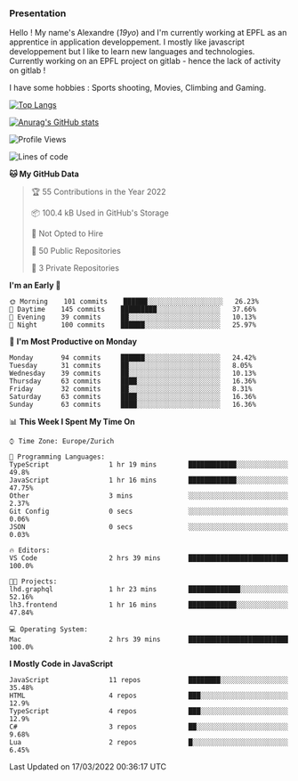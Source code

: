 ### Presentation

Hello ! My name's Alexandre (_19yo_) and I'm currently working at EPFL as an apprentice in application developpement. I mostly like javascript developpement but I like to learn new languages and technologies. Currently working on an EPFL project on gitlab - hence the lack of activity on gitlab !

I have some hobbies : Sports shooting, Movies, Climbing and Gaming.

[![Top Langs](https://github-readme-stats.vercel.app/api/top-langs/?username=jaavlex&layout=compact&langs_count=8&theme=react)](https://github.com/anuraghazra/github-readme-stats)

[![Anurag's GitHub stats](https://github-readme-stats.vercel.app/api?username=jaavlex&theme=react&show_icons=true&count_private=true)](https://github.com/anuraghazra/github-readme-stats)

<!--START_SECTION:waka-->
![Profile Views](http://img.shields.io/badge/Profile%20Views-0-blue)

![Lines of code](https://img.shields.io/badge/From%20Hello%20World%20I%27ve%20Written-197%20Thousand%20lines%20of%20code-blue)

**🐱 My GitHub Data** 

> 🏆 55 Contributions in the Year 2022
 > 
> 📦 100.4 kB Used in GitHub's Storage 
 > 
> 🚫 Not Opted to Hire
 > 
> 📜 50 Public Repositories 
 > 
> 🔑 3 Private Repositories  
 > 
**I'm an Early 🐤** 

```text
🌞 Morning    101 commits    ██████░░░░░░░░░░░░░░░░░░░   26.23% 
🌆 Daytime    145 commits    █████████░░░░░░░░░░░░░░░░   37.66% 
🌃 Evening    39 commits     ██░░░░░░░░░░░░░░░░░░░░░░░   10.13% 
🌙 Night      100 commits    ██████░░░░░░░░░░░░░░░░░░░   25.97%

```
📅 **I'm Most Productive on Monday** 

```text
Monday       94 commits     ██████░░░░░░░░░░░░░░░░░░░   24.42% 
Tuesday      31 commits     ██░░░░░░░░░░░░░░░░░░░░░░░   8.05% 
Wednesday    39 commits     ██░░░░░░░░░░░░░░░░░░░░░░░   10.13% 
Thursday     63 commits     ████░░░░░░░░░░░░░░░░░░░░░   16.36% 
Friday       32 commits     ██░░░░░░░░░░░░░░░░░░░░░░░   8.31% 
Saturday     63 commits     ████░░░░░░░░░░░░░░░░░░░░░   16.36% 
Sunday       63 commits     ████░░░░░░░░░░░░░░░░░░░░░   16.36%

```


📊 **This Week I Spent My Time On** 

```text
⌚︎ Time Zone: Europe/Zurich

💬 Programming Languages: 
TypeScript               1 hr 19 mins        ████████████░░░░░░░░░░░░░   49.8% 
JavaScript               1 hr 16 mins        ████████████░░░░░░░░░░░░░   47.75% 
Other                    3 mins              ░░░░░░░░░░░░░░░░░░░░░░░░░   2.37% 
Git Config               0 secs              ░░░░░░░░░░░░░░░░░░░░░░░░░   0.06% 
JSON                     0 secs              ░░░░░░░░░░░░░░░░░░░░░░░░░   0.03%

🔥 Editors: 
VS Code                  2 hrs 39 mins       █████████████████████████   100.0%

🐱‍💻 Projects: 
lhd.graphql              1 hr 23 mins        █████████████░░░░░░░░░░░░   52.16% 
lh3.frontend             1 hr 16 mins        ████████████░░░░░░░░░░░░░   47.84%

💻 Operating System: 
Mac                      2 hrs 39 mins       █████████████████████████   100.0%

```

**I Mostly Code in JavaScript** 

```text
JavaScript               11 repos            ████████░░░░░░░░░░░░░░░░░   35.48% 
HTML                     4 repos             ███░░░░░░░░░░░░░░░░░░░░░░   12.9% 
TypeScript               4 repos             ███░░░░░░░░░░░░░░░░░░░░░░   12.9% 
C#                       3 repos             ██░░░░░░░░░░░░░░░░░░░░░░░   9.68% 
Lua                      2 repos             █░░░░░░░░░░░░░░░░░░░░░░░░   6.45%

```



 Last Updated on 17/03/2022 00:36:17 UTC
<!--END_SECTION:waka-->
